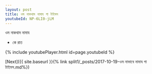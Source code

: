 ```yaml
---
layout: post
title: ওম নাকথাম নামায গা টাইমস
youtubeId: NP-6LI0-jLM
---
```

 
 
 ওম নাকথাম নামায  
 
 -  কে রাত 
 
  
 
  
 
 
 
 
 
 


{% include youtubePlayer.html id=page.youtubeId %}
 
[Next]({{ site.baseurl }}{% link  split1/_posts/2017-10-19-ওম নাভাবে নামায গা টাইমস.md%})
 
